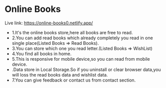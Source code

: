 # Online Books

Live link: https://online-books0.netlify.app/

* 1.It's the online books store,here all books are free to read.
* 2.You can add read books which already completely you read in one single place(Listed Books => Read Books).
* 3.You can store which one you read letter.(Listed Books => WishList)
* 4.You find all books in home.
* 5.This is responsive for mobile device,so you can read from mobile device.
* .Data store in Local Storage.So if you uninstall or clear browser data,you will loss the read books data and wishlist data.
* 7.You can give feedback or contact us from contact section. 